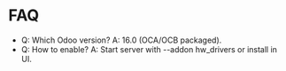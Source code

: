 # FAQ

- Q: Which Odoo version? A: 16.0 (OCA/OCB packaged).
- Q: How to enable? A: Start server with --addon hw_drivers or install in UI.
